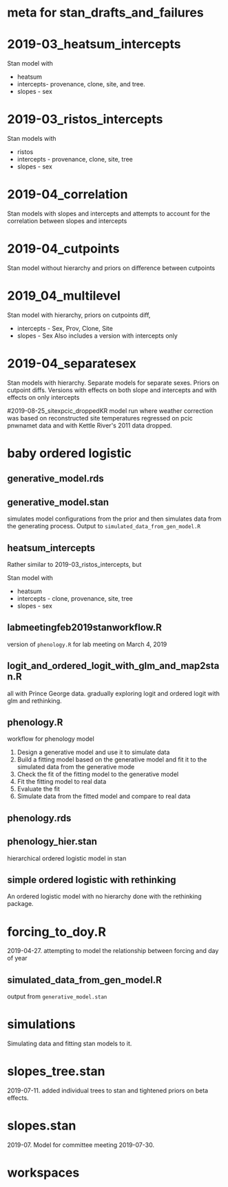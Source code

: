 # meta for stan_drafts_and_failures

# 2019-03_heatsum_intercepts

Stan model with 
 * heatsum 
 * intercepts- provenance, clone, site, and tree. 
 * slopes - sex

# 2019-03_ristos_intercepts

Stan models with
 * ristos
 * intercepts - provenance, clone, site, tree
 * slopes - sex

# 2019-04_correlation
Stan models with slopes and intercepts and attempts to account for the correlation between slopes and intercepts

# 2019-04_cutpoints
Stan model without hierarchy and priors on difference between cutpoints

# 2019_04_multilevel
Stan model with hierarchy, priors on cutpoints diff, 
 * intercepts - Sex, Prov, Clone, Site
 * slopes - Sex
Also includes a version with intercepts only

# 2019-04_separatesex
Stan models with hierarchy. Separate models for separate sexes. Priors on cutpoint diffs. Versions with effects on both slope and intercepts and with effects on only intercepts

#2019-08-25_sitexpcic_droppedKR
model run where weather correction was based on reconstructed site temperatures regressed on pcic pnwnamet data and with Kettle River's 2011 data dropped.

# baby ordered logistic

## generative_model.rds

## generative_model.stan
simulates model configurations from the prior and then simulates data from the generating process. Output to `simulated_data_from_gen_model.R`

## heatsum_intercepts
Rather similar to 2019-03_ristos_intercepts, but 

Stan model with
 * heatsum
 * intercepts - clone, provenance, site, tree
 * slopes - sex

## labmeetingfeb2019stanworkflow.R
version of `phenology.R` for lab meeting on March 4, 2019

## logit_and_ordered_logit_with_glm_and_map2stan.R
all with Prince George data. gradually exploring logit and ordered logit with glm and rethinking.

## phenology.R
workflow for phenology model

1. Design a generative model and use it to simulate data
2. Build a fitting model based on the generative model and fit it to the simulated data from the generative mode
3. Check the fit of the fitting model to the generative model
4. Fit the fitting model to real data
5. Evaluate the fit
6. Simulate data from the fitted model and compare to real data

## phenology.rds

## phenology_hier.stan

hierarchical ordered logistic model in stan
## simple ordered logistic with rethinking

An ordered logistic model with no hierarchy done with the rethinking package.

# forcing_to_doy.R

2019-04-27. attempting to model the relationship between forcing and day of year

## simulated_data_from_gen_model.R
output from `generative_model.stan` 

# simulations
Simulating data and fitting stan models to it.

# slopes_tree.stan

2019-07-11. added individual trees to stan and tightened priors on beta effects.

# slopes.stan

2019-07. Model for committee meeting 2019-07-30.

# workspaces

